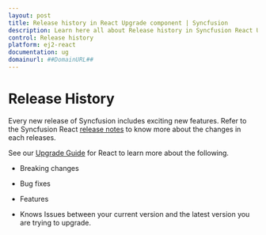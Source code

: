 ```yaml
---
layout: post
title: Release history in React Upgrade component | Syncfusion
description: Learn here all about Release history in Syncfusion React Upgrade component of Syncfusion Essential JS 2 and more.
control: Release history 
platform: ej2-react
documentation: ug
domainurl: ##DomainURL##
---
```


# Release History

Every new release of Syncfusion includes exciting new features. Refer to the Syncfusion React [release notes](https://ej2.syncfusion.com/react/documentation/release-notes/21.1.35/) to know more about the changes in each releases.

See our [Upgrade Guide](https://help.syncfusion.com/upgrade-guide/react-ui-components) for React to learn more about the following.

* Breaking changes

* Bug fixes

* Features

* Knows Issues between your current version and the latest version you are trying to upgrade.